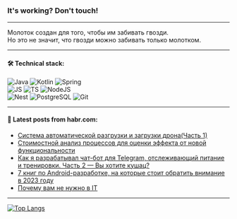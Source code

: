 ### It's working? Don't touch!

---
Молоток создан для того, чтобы им забивать гвозди. <br>
Но это не значит, что гвозди можно забивать только молотком.

---

#### 🛠️ Technical stack:

![Java](https://img.shields.io/badge/Java-informational?logo=Oracle&style=flat&logoColor=white&color=FF4500)
![Kotlin](https://img.shields.io/badge/Kotlin-informational?logo=Kotlin&style=flat&logoColor=white&color=774D97)
![Spring](https://img.shields.io/badge/SpringBoot-informational?logo=SpringBoot&style=flat&logoColor=white&color=6DB33F) <br>
![JS](https://img.shields.io/badge/JS-informational?logo=javaScript&style=flat&logoColor=black&color=F7Df1E)
![TS](https://img.shields.io/badge/TypeScript-informational?logo=typeScript&style=flat&logoColor=black&color=0667A8)
![NodeJS](https://img.shields.io/badge/NodeJS-informational?logo=node.js&style=flat&logoColor=white&color=70A760) <br>
![Nest](https://img.shields.io/badge/NestJS-informational?logo=NestJS&style=flat&logoColor=white&color=E0234E)
![PostgreSQL](https://img.shields.io/badge/PostgreSQL-informational?logo=PostgreSQL&style=flat&logoColor=white&color=DAA520)
![Git](https://img.shields.io/badge/Git-informational?logo=git&style=flat&logoColor=white&color=778899)

___

#### 💬 Latest posts from habr.com:

<!-- BLOG-POST-LIST:START -->
- [Система автоматической разгрузки и загрузки дрона&lpar;Часть 1&rpar;](https://habr.com/ru/articles/751236/?utm_source=habrahabr&utm_medium=rss&utm_campaign=751236)
- [Стоимостной анализ процессов для оценки эффекта от новой функциональности](https://habr.com/ru/articles/751232/?utm_source=habrahabr&utm_medium=rss&utm_campaign=751232)
- [Как я разрабатывал чат-бот для Telegram, отслеживающий питание и тренировки. Часть 2 — Вы хотите кушац?](https://habr.com/ru/articles/751222/?utm_source=habrahabr&utm_medium=rss&utm_campaign=751222)
- [7 книг по Android-разработке, на которые стоит обратить внимание в 2023 году](https://habr.com/ru/companies/ru_mts/articles/751184/?utm_source=habrahabr&utm_medium=rss&utm_campaign=751184)
- [Почему вам не нужно в IT](https://habr.com/ru/articles/751186/?utm_source=habrahabr&utm_medium=rss&utm_campaign=751186)
<!-- BLOG-POST-LIST:END -->

---
[![Top Langs](https://github-readme-stats-git-master-advtsetting-gmailcom.vercel.app/api/top-langs/?username=zloylis&langs_count=10&hide_title=false&title_color=e6edf3&size_weight=0.5&count_weight=0.5&layout=compact&hide_border=true&theme=dracula)](https://github.com/zloylis)

<!-- ![GitHub stats](https://github-readme-stats-git-master-advtsetting-gmailcom.vercel.app/api?username=zloylis&show_icons=true&hide_border=true&theme=dracula&hide_title=true&include_all_commits=true&count_private=true&hide=contribs&hide_rank=true) -->
